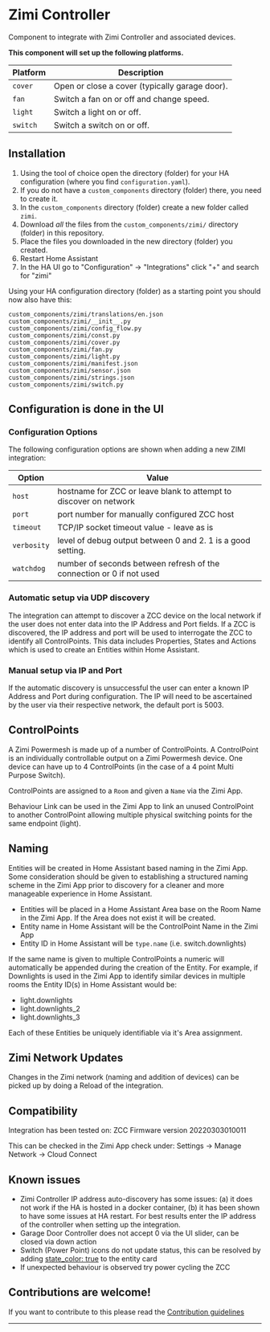# Zimi Controller

Component to integrate with Zimi Controller and associated devices.

**This component will set up the following platforms.**

Platform | Description
-- | --
`cover` | Open or close a cover (typically garage door).
`fan` | Switch a fan on or off and change speed.
`light` | Switch a light on or off.
`switch` | Switch a switch on or off.


## Installation

1. Using the tool of choice open the directory (folder) for your HA configuration (where you find `configuration.yaml`).
2. If you do not have a `custom_components` directory (folder) there, you need to create it.
3. In the `custom_components` directory (folder) create a new folder called `zimi`.
4. Download _all_ the files from the `custom_components/zimi/` directory (folder) in this repository.
5. Place the files you downloaded in the new directory (folder) you created.
6. Restart Home Assistant
7. In the HA UI go to "Configuration" -> "Integrations" click "+" and search for "zimi"

Using your HA configuration directory (folder) as a starting point you should now also have this:

```text
custom_components/zimi/translations/en.json
custom_components/zimi/__init__.py
custom_components/zimi/config_flow.py
custom_components/zimi/const.py
custom_components/zimi/cover.py
custom_components/zimi/fan.py
custom_components/zimi/light.py
custom_components/zimi/manifest.json
custom_components/zimi/sensor.json
custom_components/zimi/strings.json
custom_components/zimi/switch.py
```

## Configuration is done in the UI

### Configuration Options

The following configuration options are shown when adding a new ZIMI integration:

Option | Value
-- | --
`host` | hostname for ZCC or leave blank to attempt to discover on network
`port` | port number for manually configured ZCC host
`timeout` | TCP/IP socket timeout value - leave as is
`verbosity` | level of debug output between 0 and 2.   1 is a good setting.
`watchdog` | number of seconds between refresh of the connection or 0 if not used

### Automatic setup via UDP discovery
The integration can attempt to discover a ZCC device on the local network if the user does not enter data into the IP Address and Port fields. If a ZCC is discovered, the IP address and port will be used to interrogate the ZCC to identify all ControlPoints. This data includes Properties, States and Actions which is used to create an Entities within Home Assistant.

### Manual setup via IP and Port
If the automatic discovery is unsuccessful the user can enter a known IP Address and Port during configuration. The IP will need to be ascertained by the user via their respective network, the default port is 5003.

<!---->

## ControlPoints

A Zimi Powermesh is made up of a number of ControlPoints. A ControlPoint is an individually controllable output on a Zimi Powermesh device. One device can have up to 4 ControlPoints (in the case of a 4 point Multi Purpose Switch).

ControlPoints are assigned to a `Room` and given a `Name` via the Zimi App.

Behaviour Link can be used in the Zimi App to link an unused ControlPoint to another ControlPoint allowing multiple physical switching points for the same endpoint (light).

## Naming

Entities will be created in Home Assistant based naming in the Zimi App. Some consideration should be given to establishing a structured naming scheme in the Zimi App prior to discovery for a cleaner and more manageable experience in Home Assistant.

- Entities will be placed in a Home Assistant Area base on the Room Name in the Zimi App. If the Area does not exist it will be created.
- Entity name in Home Assistant will be the ControlPoint Name in the Zimi App
- Entity ID in Home Assistant will be `type.name` (i.e. switch.downlights)

If the same name is given to multiple ControlPoints a numeric will automatically be appended during the creation of the Entity. For example, if Downlights is used in the Zimi App to identify similar devices in multiple rooms the Entity ID(s) in Home Assistant would be:
  - light.downlights
  - light.downlights_2
  - light.downlights_3

Each of these Entities be uniquely identifiable via it's Area assignment.

## Zimi Network Updates

Changes in the Zimi network (naming and addition of devices) can be picked up by doing a Reload of the integration.

## Compatibility

Integration has been tested on: ZCC Firmware version 20220303010011

This can be checked in the Zimi App check under: Settings -> Manage Network -> Cloud Connect

## Known issues
- Zimi Controller IP address auto-discovery has some issues: (a) it does not work if the HA is hosted in a docker container, (b) it has been shown to have some issues at HA restart.  For best results enter the IP address of the controller when setting up the integration.
- Garage Door Controller does not accept 0 via the UI slider, can be closed via down action
- Switch (Power Point) icons do not update status, this can be resolved by adding [state_color: true](https://community.home-assistant.io/t/switch-light-entity-icons-not-changing-color-on-state-change-on-off/174898) to the entity card
- If unexpected behaviour is observed try power cycling the ZCC


## Contributions are welcome!

If you want to contribute to this please read the [Contribution guidelines](CONTRIBUTING.md)

***
